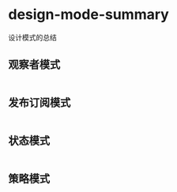 # design-mode-summary
设计模式的总结

## 观察者模式
```
```

## 发布订阅模式
```
```

## 状态模式
```
```

## 策略模式
```
```


